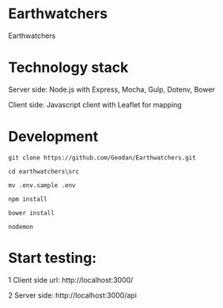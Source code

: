 # Earthwatchers
Earthwatchers

# Technology stack

Server side: Node.js with Express, Mocha, Gulp, Dotenv, Bower

Client side: Javascript client with Leaflet for mapping

# Development

```
git clone https://github.com/Geodan/Earthwatchers.git

cd earthwatchers\src

mv .env.sample .env 

npm install

bower install

nodemon
```

# Start testing:

1 Client side url: http://localhost:3000/

2 Server side: http://localhost:3000/api





